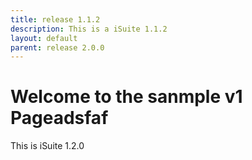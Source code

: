 ```yaml
---
title: release 1.1.2
description: This is a iSuite 1.1.2
layout: default
parent: release 2.0.0
---
```


# Welcome to the sanmple v1 Pageadsfaf

This is iSuite 1.2.0
